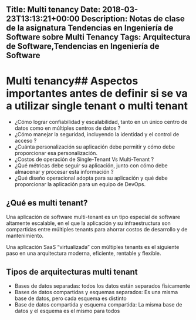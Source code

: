 Title: Multi tenancy
Date: 2018-03-23T13:13:21+00:00
Description: Notas de clase de la asignatura Tendencias en Ingeniería de Software sobre Multi Tenancy
Tags: Arquitectura de Software,Tendencias en Ingeniería de Software
---
# Multi tenancy## Aspectos importantes antes de definir si se va a utilizar single tenant o multi tenant

* ¿Cómo lograr confiabilidad y escalabilidad, tanto en un único centro de datos como en múltiples centros de datos ? 
* ¿Cómo manejar la seguridad, incluyendo la identidad y el control de acceso ? 
* ¿Cuánta personalización su aplicación debe permitir y cómo debe proporcionar esa personalización. 
* ¿Costos de operación de Single-Tenant Vs Multi-Tenant ? 
* ¿Qué métricas debe seguir su aplicación, junto con cómo debe almacenar y procesar esta información ? 
* ¿Qué diseño operacional adopta para su aplicación y qué debe proporcionar la aplicación para un equipo de DevOps.


## ¿Qué es multi tenant?

Una aplicación de software multi-tenant es un tipo especial de software altamente escalable, en el que la aplicación y su infraestructura son compartidas entre múltiples tenants para ahorrar costos de desarrollo y de mantenimiento. 

Una aplicación SaaS “virtualizada” con múltiples tenants es el siguiente paso en una arquitectura moderna, eficiente, rentable y flexible.


## Tipos de arquitecturas multi tenant

* Bases de datos separadas: todos los datos están separados físicamente
* Bases de datos compartidas y esquemas separados: Es una misma base de datos, pero cada esquema es distinto
* Base de datos compartida y esquema compartida: La misma base de datos y el esquema es el mismo para todos